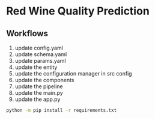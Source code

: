 # Red Wine Quality Prediction

## Workflows

1. update config.yaml 
2. update schema.yaml 
3. update params.yaml
4. update the entity
5. update the configuration manager in src config
6. update the components 
7. update the pipeline
8. update the main.py 
9. update the app.py

```bash
python -m pip install -r requirements.txt
```

